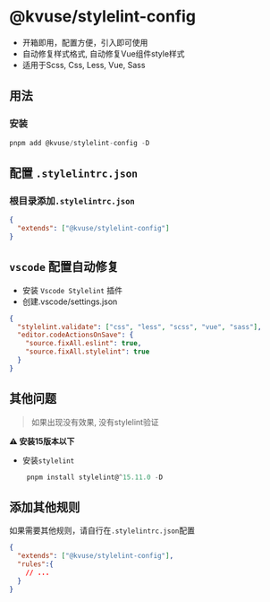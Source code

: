 # @kvuse/stylelint-config

- 开箱即用，配置方便，引入即可使用
- 自动修复样式格式, 自动修复Vue组件style样式
- 适用于Scss, Css, Less, Vue, Sass

## 用法

### 安装

```js
pnpm add @kvuse/stylelint-config -D
```

## 配置 `.stylelintrc.json`  

### 根目录添加`.stylelintrc.json`

```json
{
  "extends": ["@kvuse/stylelint-config"]
}
```

## `vscode` 配置自动修复

- 安装 `Vscode Stylelint` 插件  
- 创建.vscode/settings.json

```json
{
  "stylelint.validate": ["css", "less", "scss", "vue", "sass"],
  "editor.codeActionsOnSave": {
    "source.fixAll.eslint": true,
    "source.fixAll.stylelint": true
  }
}
```

## 其他问题

> 如果出现没有效果, 没有stylelint验证

**⚠️ 安装15版本以下**

- 安装`stylelint`
  
  ```js
   pnpm install stylelint@^15.11.0 -D
  ```

## 添加其他规则  

如果需要其他规则，请自行在`.stylelintrc.json`配置

```json
{
  "extends": ["@kvuse/stylelint-config"],
  "rules":{
    // ...
  }
}
```
